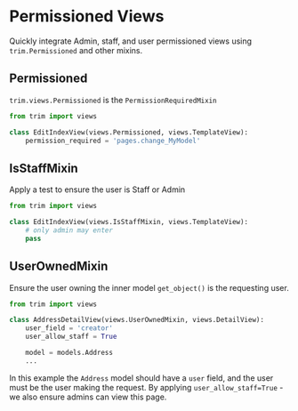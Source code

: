 # Permissioned Views

Quickly integrate Admin, staff, and user permissioned views using `trim.Permissioned` and other mixins.

## Permissioned

`trim.views.Permissioned` is the `PermissionRequiredMixin`

```py
from trim import views

class EditIndexView(views.Permissioned, views.TemplateView):
    permission_required = 'pages.change_MyModel'
```

## IsStaffMixin

Apply a test to ensure the user is Staff or Admin

```py
from trim import views

class EditIndexView(views.IsStaffMixin, views.TemplateView):
    # only admin may enter
    pass
```

## UserOwnedMixin

Ensure the user owning the inner model `get_object()` is the requesting user.

```py
from trim import views

class AddressDetailView(views.UserOwnedMixin, views.DetailView):
    user_field = 'creator'
    user_allow_staff = True

    model = models.Address
    ...
```

In this example the `Address` model should have a `user` field, and the user must be the user making the request. By applying `user_allow_staff=True` - we also ensure admins can view this page.
